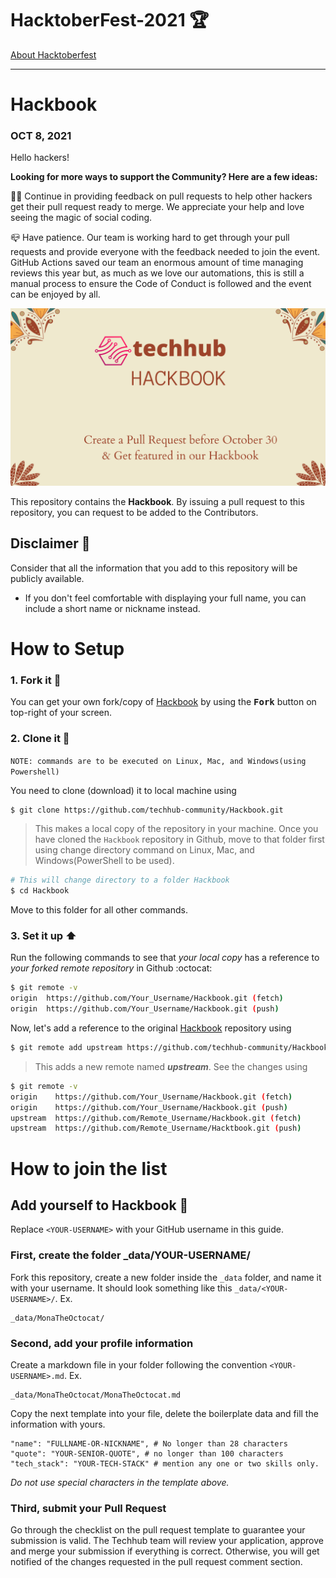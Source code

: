 # HacktoberFest-2021 🏆

[About Hacktoberfest](https://hacktoberfest.digitalocean.com/)

<hr>

# Hackbook

### OCT 8, 2021

Hello hackers!

**Looking for more ways to support the Community? Here are a few ideas:**

👩‍💻 Continue in providing feedback on pull requests to help other hackers get their pull request ready to merge. We appreciate your help and love seeing the magic of social coding.

📪 Have patience. Our team is working hard to get through your pull requests and provide everyone with the feedback needed to join the event. GitHub Actions saved our team an enormous amount of time managing reviews this year but, as much as we love our automations, this is still a manual process to ensure the Code of Conduct is followed and the event can be enjoyed by all.

![Techhub-Hackbook](https://raw.githubusercontent.com/anjali112-bit/Posters/main/Techhub/techhub%20HACKBOOK.png)


This repository contains the **Hackbook**. By issuing a pull request to this repository, you can request to be added to the Contributors. 
 


## Disclaimer 👀
Consider that all the information that you add to this repository will be publicly available.

- If you don't feel comfortable with displaying your full name, you can include a short name or nickname instead.

# How to Setup

### 1. Fork it :fork_and_knife:

You can get your own fork/copy of [Hackbook](https://github.com/techhub-community/Hackbook) by using the <kbd><b>Fork</b></kbd> button on top-right of your screen.



### 2. Clone it :busts_in_silhouette:

`NOTE: commands are to be executed on Linux, Mac, and Windows(using Powershell)`

You need to clone (download) it to local machine using

```sh
$ git clone https://github.com/techhub-community/Hackbook.git
```

> This makes a local copy of the repository in your machine.
Once you have cloned the `Hackbook` repository in Github, move to that folder first using change directory command on Linux, Mac, and Windows(PowerShell to be used).

```sh
# This will change directory to a folder Hackbook
$ cd Hackbook
```

Move to this folder for all other commands.

### 3. Set it up :arrow_up:

Run the following commands to see that *your local copy* has a reference to *your forked remote repository* in Github :octocat:

```sh
$ git remote -v
origin  https://github.com/Your_Username/Hackbook.git (fetch)
origin  https://github.com/Your_Username/Hackbook.git (push)
```

Now, let's add a reference to the original [Hackbook](https://github.com/techhub-community/Hackbook/) repository using

```sh
$ git remote add upstream https://github.com/techhub-community/Hackbook.git
```

> This adds a new remote named ***upstream***.
See the changes using

```sh
$ git remote -v
origin    https://github.com/Your_Username/Hackbook.git (fetch)
origin    https://github.com/Your_Username/Hackbook.git (push)
upstream  https://github.com/Remote_Username/Hackbook.git (fetch)
upstream  https://github.com/Remote_Username/Hacktbook.git (push)
```

# How to join the list

## Add yourself to Hackbook 🏫

Replace `<YOUR-USERNAME>` with your GitHub username in this guide.

### First, create the folder _data/YOUR-USERNAME/ 
Fork this repository, create a new folder inside the `_data` folder, and name it with your username. It should look something like this `_data/<YOUR-USERNAME>/`. Ex.

```
_data/MonaTheOctocat/
```
### Second, add your profile information
Create a markdown file in your folder following the convention `<YOUR-USERNAME>.md`. Ex.

```
_data/MonaTheOctocat/MonaTheOctocat.md
```
Copy the next template into your file, delete the boilerplate data and fill the information with yours.
```
"name": "FULLNAME-OR-NICKNAME", # No longer than 28 characters
"quote": "YOUR-SENIOR-QUOTE", # no longer than 100 characters
"tech_stack": "YOUR-TECH-STACK" # mention any one or two skills only.
```

_Do not use special characters in the template above._

### Third, submit your Pull Request

Go through the checklist on the pull request template to guarantee your submission is valid. The Techhub team will review your application, approve and merge your submission if everything is correct. Otherwise, you will get notified of the changes requested in the pull request comment section. 

